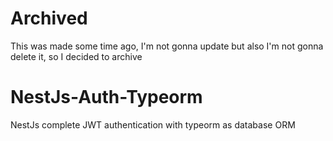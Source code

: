 # Archived

This was made some time ago, I'm not gonna update but also I'm not gonna delete it, so I decided to archive


# NestJs-Auth-Typeorm
NestJs complete JWT authentication with typeorm as database ORM

